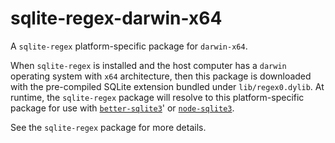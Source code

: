 <!--- Generated with the npm_generate_platform_packages.sh script, don't edit by hand -->

# sqlite-regex-darwin-x64

A `sqlite-regex` platform-specific package for `darwin-x64`. 

When `sqlite-regex` is installed and the host computer has a `darwin` operating system with `x64` architecture, then this package is downloaded with the pre-compiled SQLite extension bundled under `lib/regex0.dylib`. At runtime, the `sqlite-regex` package will resolve to this platform-specific package for use with [`better-sqlite3`](https://github.com/WiseLibs/better-sqlite3)' or [`node-sqlite3`](https://github.com/TryGhost/node-sqlite3).

See the `sqlite-regex` package for more details.